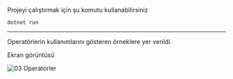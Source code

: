 Projeyi çalıştırmak için şu komutu kullanabilirsiniz
<br>

    dotnet run

---

Operatörlerin kullanımlarını gösteren örneklere yer verildi. 

Ekran görüntüsü
<br>

![03 Operatorler](https://user-images.githubusercontent.com/44196434/156897955-4de4d3d6-c487-4dd9-a0d5-776118532818.png)
